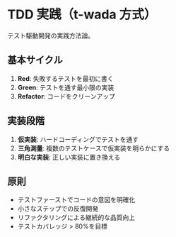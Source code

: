 # TDD 実践（t-wada 方式）

テスト駆動開発の実践方法論。

## 基本サイクル

1. **Red**: 失敗するテストを最初に書く
2. **Green**: テストを通す最小限の実装
3. **Refactor**: コードをクリーンアップ

## 実装段階

1. **仮実装**: ハードコーディングでテストを通す
2. **三角測量**: 複数のテストケースで仮実装を明らかにする
3. **明白な実装**: 正しい実装に置き換える

## 原則

- テストファーストでコードの意図を明確化
- 小さなステップでの反復開発
- リファクタリングによる継続的な品質向上
- テストカバレッジ > 80%を目標
